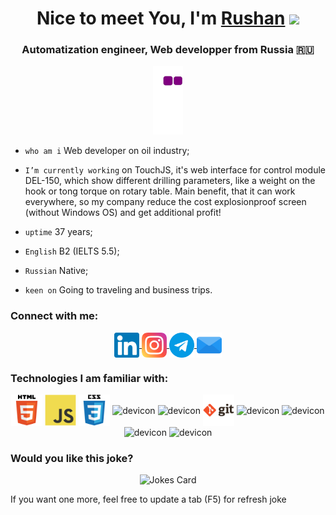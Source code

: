 <h1 align="center">Nice to meet You, I'm <a href="https://foxylabstory.nomoredomains.sbs/" target="_blank">Rushan</a> 
<img src="https://github.com/blackcater/blackcater/raw/main/images/Hi.gif" height="32"/></h1>
<h3 align="center">Automatization engineer, Web developper from Russia 🇷🇺</h3>
<p align="center"><a align="center" href="https://github.com/Foxylabstory" target="_blank"><img src="https://github.com/Foxylabstory/Foxylabstory/blob/output/github-contribution-grid-snake.gif"/></a></p>
<!-- Instructions to get a snake: https://dev.to/mishmanners/how-to-enable-github-actions-on-your-profile-readme-for-a-contribution-graph-4l66 -->

- `who am i` Web developer on oil industry;

- `I’m currently working` on TouchJS, it's web interface for control module DEL-150, which show
  different drilling parameters, like a weight on the hook or tong torque on rotary table. Main
  benefit, that it can work everywhere, so my company reduce the cost explosionproof screen (without
  Windows OS) and get additional profit!

- `uptime` 37 years;

- `English` B2 (IELTS 5.5);

- `Russian` Native;

- `keen on` Going to traveling and business trips.

<h3 align="left">Connect with me:</h3>

<p align="center">
	<a href="https://www.linkedin.com/in/rushan-shakirzyanov/" target="_blank"">
		<img align="center" src="./images/contacts/linkedin.svg" alt="linkedin" height="40" width="40" />
	</a>
	<a href="https://www.instagram.com/foxylabstory/" target="_blank"">
		<img align="center" src="./images/contacts/instagram.svg" alt="instagram" height="40" width="40" />
	</a>
	<a href="https://t.me/Foxylabstory" target="_blank">
		<img align="center" src="./images/contacts/telegram.svg" alt="telegram" height="40" width="40" />
	</a>
	<a href="mailto:rushan.shakirzianov@gmail.com" target="_blank">
		<img align="center" src="./images/contacts/email.svg" alt="email" height="40" width="40" />
  </a>
</p>

<h3 align="left">Technologies I am familiar with:</h3>
<p align="center">
<img align="center" src="https://raw.githubusercontent.com/devicons/devicon/master/icons/html5/html5-original-wordmark.svg" alt="devicon" height="50" width="50" />
<img align="center" src="https://raw.githubusercontent.com/devicons/devicon/master/icons/javascript/javascript-original.svg" alt="devicon" height="50" width="50" />
<img align="center" src="https://raw.githubusercontent.com/devicons/devicon/master/icons/css3/css3-original-wordmark.svg" alt="devicon" height="50" width="50" />
<img align="center" src="https://cdn.jsdelivr.net/gh/devicons/devicon/icons/sass/sass-original.svg" alt="devicon" height="50" width="50" />
<img align="center" src="https://cdn.jsdelivr.net/gh/devicons/devicon/icons/react/react-original-wordmark.svg" alt="devicon" height="50" width="50" />
<img align="center" src="https://raw.githubusercontent.com/devicons/devicon/master/icons/git/git-original-wordmark.svg" alt="devicon" height="50" width="50" />
<img align="center" src="https://cdn.jsdelivr.net/gh/devicons/devicon/icons/express/express-original.svg" alt="devicon" height="50" width="50" />
<img align="center" src="https://cdn.jsdelivr.net/gh/devicons/devicon/icons/mongodb/mongodb-original-wordmark.svg" alt="devicon" height="50" width="50" />
<img align="center" src="https://cdn.jsdelivr.net/gh/devicons/devicon/icons/nodejs/nodejs-original.svg" alt="devicon" height="50" width="50" />
<img align="center" src="https://cdn.jsdelivr.net/gh/devicons/devicon/icons/webpack/webpack-original.svg" alt="devicon" height="50" width="50" />

<h3 align="left">Would you like this joke?</h3>
<p align="center">
<img src="https://readme-jokes.vercel.app/api" alt="Jokes Card" />
</p>
<p align="left">If you want one more, feel free to update a tab (F5) for refresh joke</p>
<!-- https://devicon.dev/ icon find tool -->
<!--
<img align="center" src="https://raw.githubusercontent.com/devicons/devicon/master/icons/cplusplus/cplusplus-original.svg" alt="devicon" height="50" width="50" />
<img align="center" src="https://raw.githubusercontent.com/devicons/devicon/master/icons/csharp/csharp-original.svg" alt="devicon" height="50" width="50" />
<img align="center" src="https://raw.githubusercontent.com/devicons/devicon/master/icons/python/python-original-wordmark.svg" height="80" width="80" />
<img align="center" src="https://raw.githubusercontent.com/devicons/devicon/master/icons/jquery/jquery-original-wordmark.svg" alt="devicon" height="50" width="50" />
<img align="center" src="https://raw.githubusercontent.com/devicons/devicon/master/icons/django/django-original.svg" alt="devicon" height="50" width="50" />
<img align="center" src="https://raw.githubusercontent.com/devicons/devicon/master/icons/dot-net/dot-net-original-wordmark.svg" alt="devicon" height="50" width="50" />
<img align="center" src="https://raw.githubusercontent.com/devicons/devicon/master/icons/microsoftsqlserver/microsoftsqlserver-plain-wordmark.svg" alt="devicon" height="50" width="50" />
<img align="center" src="https://raw.githubusercontent.com/devicons/devicon/master/icons/mysql/mysql-original-wordmark.svg" alt="devicon" height="50" width="50" />
		<img align="center" src="https://raw.githubusercontent.com/devicons/devicon/master/icons/docker/docker-original-wordmark.svg" height="50" width="50" />
		<img align="center" src="https://raw.githubusercontent.com/devicons/devicon/master/icons/linux/linux-original.svg" alt="devicon" height="50" width="50" />
		<img align="center" src="https://raw.githubusercontent.com/devicons/devicon/master/icons/jupyter/jupyter-original-wordmark.svg" alt="devicon" height="50" width="50" />
-->
</p>

<!--
**Foxylabstory/Foxylabstory** is a ✨ _special_ ✨ repository because its `README.md` (this file) appears on your GitHub profile.

Here are some ideas to get you started:

- 🔭 I’m currently working on ...
- 🌱 I’m currently learning ...
- 👯 I’m looking to collaborate on ...
- 🤔 I’m looking for help with ...
- 💬 Ask me about ...
- 📫 How to reach me: ...
- 😄 Pronouns: ...
- ⚡ Fun fact: ...
-->
